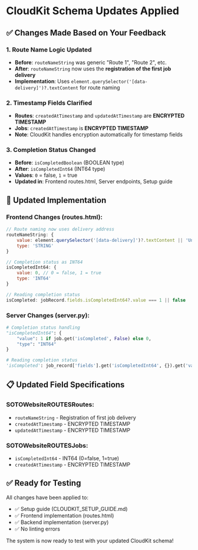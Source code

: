 # CloudKit Schema Updates Applied

## ✅ Changes Made Based on Your Feedback

### 1. **Route Name Logic Updated**
- **Before**: `routeNameString` was generic "Route 1", "Route 2", etc.
- **After**: `routeNameString` now uses the **registration of the first job delivery**
- **Implementation**: Uses `element.querySelector('[data-delivery]')?.textContent` for route naming

### 2. **Timestamp Fields Clarified**
- **Routes**: `createdAtTimestamp` and `updatedAtTimestamp` are **ENCRYPTED TIMESTAMP**
- **Jobs**: `createdAtTimestamp` is **ENCRYPTED TIMESTAMP**
- **Note**: CloudKit handles encryption automatically for timestamp fields

### 3. **Completion Status Changed**
- **Before**: `isCompletedBoolean` (BOOLEAN type)
- **After**: `isCompletedInt64` (INT64 type)
- **Values**: `0` = false, `1` = true
- **Updated in**: Frontend routes.html, Server endpoints, Setup guide

## 🔧 Updated Implementation

### Frontend Changes (routes.html):
```javascript
// Route naming now uses delivery address
routeNameString: {
    value: element.querySelector('[data-delivery]')?.textContent || 'Unnamed Route',
    type: 'STRING'
}

// Completion status as INT64
isCompletedInt64: {
    value: 0, // 0 = false, 1 = true
    type: 'INT64'
}

// Reading completion status
isCompleted: jobRecord.fields.isCompletedInt64?.value === 1 || false
```

### Server Changes (server.py):
```python
# Completion status handling
"isCompletedInt64": {
    "value": 1 if job.get('isCompleted', False) else 0,
    "type": "INT64"
}

# Reading completion status
'isCompleted': job_record['fields'].get('isCompletedInt64', {}).get('value', 0) == 1,
```

## 📋 Updated Field Specifications

### SOTOWebsiteROUTESRoutes:
- `routeNameString` - Registration of first job delivery
- `createdAtTimestamp` - ENCRYPTED TIMESTAMP
- `updatedAtTimestamp` - ENCRYPTED TIMESTAMP

### SOTOWebsiteROUTESJobs:
- `isCompletedInt64` - INT64 (0=false, 1=true)
- `createdAtTimestamp` - ENCRYPTED TIMESTAMP

## ✅ Ready for Testing

All changes have been applied to:
- ✅ Setup guide (CLOUDKIT_SETUP_GUIDE.md)
- ✅ Frontend implementation (routes.html)
- ✅ Backend implementation (server.py)
- ✅ No linting errors

The system is now ready to test with your updated CloudKit schema!
